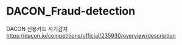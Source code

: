 # DACON_Fraud-detection
DACON 신용카드 사기감지
https://dacon.io/competitions/official/235930/overview/description

